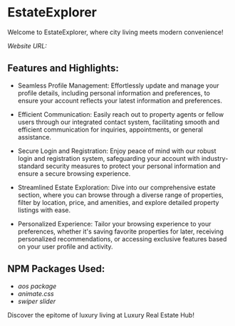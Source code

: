 # EstateExplorer

Welcome to EstateExplorer, where city living meets modern convenience!

*Website URL:* 

## Features and Highlights:

- Seamless Profile Management: Effortlessly update and manage your profile details, including personal information and preferences, to ensure your account reflects your latest information and preferences.

- Efficient Communication: Easily reach out to property agents or fellow users through our integrated contact system, facilitating smooth and efficient communication for inquiries, appointments, or general assistance.

- Secure Login and Registration: Enjoy peace of mind with our robust login and registration system, safeguarding your account with industry-standard security measures to protect your personal information and ensure a secure browsing experience.

- Streamlined Estate Exploration: Dive into our comprehensive estate section, where you can browse through a diverse range of properties, filter by location, price, and amenities, and explore detailed property listings with ease.

- Personalized Experience: Tailor your browsing experience to your preferences, whether it's saving favorite properties for later, receiving personalized recommendations, or accessing exclusive features based on your user profile and activity.








## NPM Packages Used:

- *aos package*
- *animate.css*
- *swiper slider*

Discover the epitome of luxury living at Luxury Real Estate Hub!